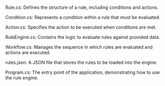 Rule.cs: Defines the structure of a rule, including conditions and actions.Condition.cs: Represents a condition within a rule that must be evaluated.Action.cs: Specifies the action to be executed when conditions are met.RuleEngine.cs: Contains the logic to evaluate rules against provided data.Workflow.cs: Manages the sequence in which rules are evaluated and actions are executed.rules.json: A JSON file that stores the rules to be loaded into the engine.Program.cs: The entry point of the application, demonstrating how to use the rule engine.